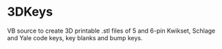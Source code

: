 # 3DKeys
VB source to create 3D printable .stl files of 5 and 6-pin Kwikset, Schlage and Yale code keys, key blanks and bump keys.
